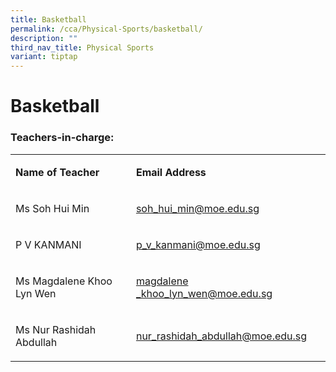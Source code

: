 ```yaml
---
title: Basketball
permalink: /cca/Physical-Sports/basketball/
description: ""
third_nav_title: Physical Sports
variant: tiptap
---
```

<h1><strong>Basketball</strong></h1>
<h3>Teachers-in-charge:</h3>
<table style="minWidth: 50px">
<colgroup>
<col>
<col>
</colgroup>
<tbody>
<tr>
<td rowspan="1" colspan="1">
<p><strong>Name of Teacher</strong>
</p>
</td>
<td rowspan="1" colspan="1">
<p><strong>Email Address</strong>
</p>
</td>
</tr>
<tr>
<td rowspan="1" colspan="1">
<p>Ms Soh Hui Min</p>
</td>
<td rowspan="1" colspan="1">
<p><a href="mailto:soh_hui_min@moe.edu.sg" rel="noopener noreferrer nofollow" target="_blank">soh_hui_min@moe.edu.sg</a>
</p>
</td>
</tr>
<tr>
<td rowspan="1" colspan="1">
<p>P V KANMANI</p>
</td>
<td rowspan="1" colspan="1">
<p><a href="mailto:p_v_kanmani@moe.edu.sg" rel="noopener noreferrer nofollow" target="_blank">p_v_kanmani@moe.edu.sg</a>
</p>
</td>
</tr>
<tr>
<td rowspan="1" colspan="1">
<p>Ms Magdalene Khoo Lyn Wen</p>
</td>
<td rowspan="1" colspan="1">
<p><a href="mailto:magdalene_khoo_lyn_wen@moe.edu.sg" rel="noopener noreferrer nofollow" target="_blank">magdalene _khoo_lyn_wen@moe.edu.sg</a>
</p>
</td>
</tr>
<tr>
<td rowspan="1" colspan="1">
<p>Ms Nur Rashidah Abdullah&nbsp;</p>
</td>
<td rowspan="1" colspan="1">
<p><a href="mailto:nur_rashidah_abdullah@moe.edu.sg" rel="noopener noreferrer nofollow" target="_blank">nur_rashidah_abdullah@moe.edu.sg</a>
</p>
</td>
</tr>
</tbody>
</table>
<h4></h4>
<p></p>